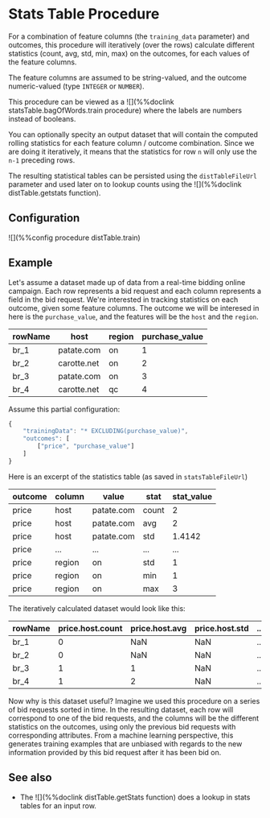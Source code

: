 # Stats Table Procedure

For a combination of feature columns (the `training_data` parameter) and outcomes, this procedure
will iteratively (over the rows) calculate different statistics (count, avg, std, min, max) on
the outcomes, for each values of the feature columns. 

The feature columns are assumed to be string-valued, and the outcome numeric-valued (type `INTEGER` or `NUMBER`). 

This procedure can be viewed as a ![](%%doclink statsTable.bagOfWords.train procedure) where the
labels are numbers instead of booleans.

You can optionally specity an output dataset that will contain the computed rolling statistics for each feature column / outcome
combination. Since we are doing it iteratively, it means that the statistics for row `n` will only use the `n-1` preceding rows.

The resulting statistical tables can be persisted using the `distTableFileUrl` parameter
and used later on to lookup counts using the ![](%%doclink distTable.getstats function).

## Configuration

![](%%config procedure distTable.train)

## Example

Let's assume a dataset made up of data from a real-time bidding online campaign. Each row
represents a bid request and each column represents a field in the bid request. We're interested
in tracking statistics on each outcome, given some feature columns. The outcome we will be
interesed in here is the `purchase_value`, and the features will be the `host` and the `region`.

|  rowName   |  host  |  region  | purchase_value |
|--|--|--|--|
| br_1     | patate.com  | on | 1 |
| br_2     | carotte.net | on | 2 |
| br_3     | patate.com  | on | 3 |
| br_4     | carotte.net | qc | 4 |

Assume this partial configuration:

```javascript
{
    "trainingData": "* EXCLUDING(purchase_value)",
    "outcomes": [
        ["price", "purchase_value"]
    ]
}
```

Here is an excerpt of the statistics table (as saved in `statsTableFileUrl`)

| outcome | column | value | stat | stat_value |
|--|--|--|--|--|
| price | host | patate.com | count | 2 |
| price | host | patate.com | avg | 2 |
| price | host | patate.com | std | 1.4142 |
| price | ... | ... | ... | ... |
| price | region | on | std | 1 |
| price | region | on | min | 1 |
| price | region | on | max | 3 |


The iteratively calculated dataset would look like this:

| rowName | price.host.count | price.host.avg | price.host.std | ... | price.region.std | price.region.min | price.max |
|--|--|--|--|--|--|--|--|
| br_1 | 0 | NaN | NaN | ... | NaN | NaN | NaN |
| br_2 | 0 | NaN | NaN | ... | NaN | 1 | 1 |
| br_3 | 1 | 1 | NaN | ... | 1.4142 | 1 | 2 |
| br_4 | 1 | 2 | NaN | ... | NaN | NaN | NaN |

Now why is this dataset useful? Imagine we used this procedure on a series of
bid requests sorted in time. In the resulting dataset, each row will correspond
to one of the bid requests, and the columns will be the different statistics on the
outcomes, using only the previous bid requests with corresponding attributes. 
From a machine learning perspective, this generates training examples that
are unbiased with regards to the new information provided by this bid request
after it has been bid on.

## See also
* The ![](%%doclink distTable.getStats function) does a lookup in stats tables for an input row.
